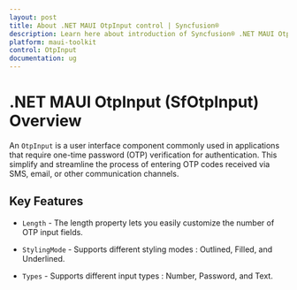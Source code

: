 ```yaml
---
layout: post
title: About .NET MAUI OtpInput control | Syncfusion®
description: Learn here about introduction of Syncfusion® .NET MAUI OtpInput (SfOtpInput) control in your cross-platform applications.
platform: maui-toolkit
control: OtpInput
documentation: ug
---
```


# .NET MAUI OtpInput (SfOtpInput) Overview

An `OtpInput` is a user interface component commonly used in applications that require one-time password (OTP) verification for authentication. This simplify and streamline the process of entering OTP codes received via SMS, email, or other communication channels.

## Key Features

* `Length` - The length property lets you easily customize the number of OTP input fields.

* `StylingMode` - Supports different styling modes : Outlined, Filled, and Underlined.

* `Types` - Supports different input types : Number, Password, and Text.